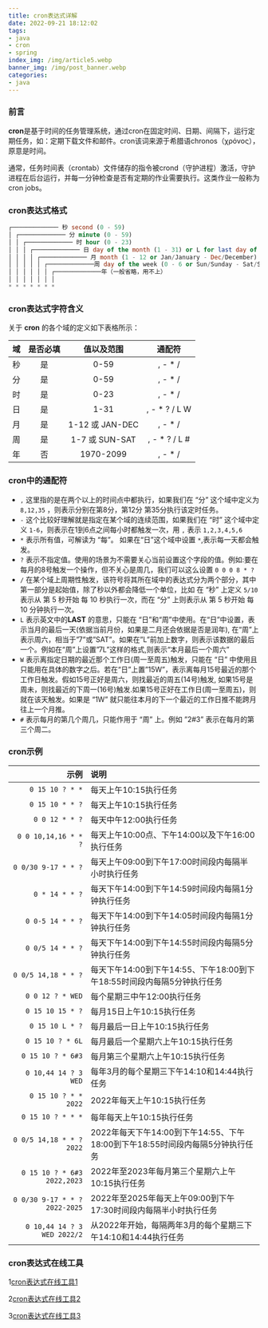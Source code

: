 ```yaml
---
title: cron表达式详解
date: 2022-09-21 18:12:02
tags: 
- java
- cron
- spring
index_img: /img/article5.webp
banner_img: /img/post_banner.webp
categories:
- java
---
```


### 前言

<p class="note note-success">
    <b>cron</b>是基于时间的任务管理系统，通过cron在固定时间、日期、间隔下，运行定期任务，如：定期下载文件和邮件。cron该词来源于希腊语chronos（χρόνος），原意是时间。
</p>
通常，任务时间表（crontab）文件储存的指令被crond（守护进程）激活，守护进程在后台运行，并每一分钟检查是否有定期的作业需要执行。这类作业一般称为cron jobs。

### cron表达式格式

```sql
┌───────────── 秒 second (0 - 59)
│ ┌───────────── 分 minute (0 - 59)
│ │ ┌───────────── 时 hour (0 - 23)
│ │ │ ┌───────────── 日 day of the month (1 - 31) or L for last day of the month
│ │ │ │ ┌───────────── 月 month (1 - 12 or Jan/January - Dec/December)
│ │ │ │ │ ┌─────────────周 day of the week (0 - 6 or Sun/Sunday - Sat/Saturday)
│ │ │ │ │ │ ┌─────────────年（一般省略，用不上）
│ │ │ │ │ │ │
* * * * * * * 
```

### cron表达式字符含义

关于 **cron** 的各个域的定义如下表格所示：

|  域  | 是否必填 |   值以及范围    |    通配符     |
| :--: | :------: | :-------------: | :-----------: |
|  秒  |    是    |      0-59       |    , - * /    |
|  分  |    是    |      0-59       |    , - * /    |
|  时  |    是    |      0-23       |    , - * /    |
|  日  |    是    |      1-31       | , - * ? / L W |
|  月  |    是    | 1-12 或 JAN-DEC |    , - * /    |
|  周  |    是    | 1-7 或 SUN-SAT  | , - * ? / L # |
|  年  |    否    |    1970-2099    |    , - * /    |

### cron中的通配符

- `,` 这里指的是在两个以上的时间点中都执行，如果我们在 “分” 这个域中定义为 `8,12,35` ，则表示分别在第8分，第12分 第35分执行该定时任务。
- `-` 这个比较好理解就是指定在某个域的连续范围，如果我们在 “时” 这个域中定义 `1-6`，则表示在1到6点之间每小时都触发一次，用 `,` 表示 `1,2,3,4,5,6`
- `*` 表示所有值，可解读为 “每”。 如果在“日”这个域中设置 `*`,表示每一天都会触发。
- `?` 表示不指定值。使用的场景为不需要关心当前设置这个字段的值。例如:要在每月的8号触发一个操作，但不关心是周几，我们可以这么设置 `0 0 0 8 * ?`
- `/` 在某个域上周期性触发，该符号将其所在域中的表达式分为两个部分，其中第一部分是起始值，除了秒以外都会降低一个单位，比如 在 “秒” 上定义 `5/10` 表示从 第 5 秒开始 每 10 秒执行一次，而在 “分” 上则表示从 第 5 秒开始 每 10 分钟执行一次。
- `L` 表示英文中的**LAST** 的意思，只能在 “日”和“周”中使用。在“日”中设置，表示当月的最后一天(依据当前月份，如果是二月还会依据是否是润年), 在“周”上表示周六，相当于”7”或”SAT”。如果在”L”前加上数字，则表示该数据的最后一个。例如在“周”上设置”7L”这样的格式,则表示“本月最后一个周六”
- `W` 表示离指定日期的最近那个工作日(周一至周五)触发，只能在 “日” 中使用且只能用在具体的数字之后。若在“日”上置”15W”，表示离每月15号最近的那个工作日触发。假如15号正好是周六，则找最近的周五(14号)触发, 如果15号是周未，则找最近的下周一(16号)触发.如果15号正好在工作日(周一至周五)，则就在该天触发。如果是 “1W” 就只能往本月的下一个最近的工作日推不能跨月往上一个月推。
- `#` 表示每月的第几个周几，只能作用于 “周” 上。例如 ”2#3” 表示在每月的第三个周二。

### cron示例

|                          示例 | 说明                                                         |
| ----------------------------: | :----------------------------------------------------------- |
|               `0 15 10 ? * *` | 每天上午10:15执行任务                                        |
|               `0 15 10 * * ?` | 每天上午10:15执行任务                                        |
|                `0 0 12 * * ?` | 每天中午12:00执行任务                                        |
|          `0 0 10,14,16 * * ?` | 每天上午10:00点、下午14:00以及下午16:00执行任务              |
|           `0 0/30 9-17 * * ?` | 每天上午09:00到下午17:00时间段内每隔半小时执行任务           |
|                `0 * 14 * * ?` | 每天下午14:00到下午14:59时间段内每隔1分钟执行任务            |
|              `0 0-5 14 * * ?` | 每天下午14:00到下午14:05时间段内每隔1分钟执行任务            |
|              `0 0/5 14 * * ?` | 每天下午14:00到下午14:55时间段内每隔5分钟执行任务            |
|           `0 0/5 14,18 * * ?` | 每天下午14:00到下午14:55、下午18:00到下午18:55时间段内每隔5分钟执行任务 |
|              `0 0 12 ? * WED` | 每个星期三中午12:00执行任务                                  |
|              `0 15 10 15 * ?` | 每月15日上午10:15执行任务                                    |
|               `0 15 10 L * ?` | 每月最后一日上午10:15执行任务                                |
|              `0 15 10 ? * 6L` | 每月最后一个星期六上午10:15执行任务                          |
|             `0 15 10 ? * 6#3` | 每月第三个星期六上午10:15执行任务                            |
|          `0 10,44 14 ? 3 WED` | 每年3月的每个星期三下午14:10和14:44执行任务                  |
|          `0 15 10 ? * * 2022` | 2022年每天上午10:15执行任务                                  |
|             `0 15 10 ? * * *` | 每年每天上午10:15执行任务                                    |
|      `0 0/5 14,18 * * ? 2022` | 2022年每天下午14:00到下午14:55、下午18:00到下午18:55时间段内每隔5分钟执行任务 |
|   `0 15 10 ? * 6#3 2022,2023` | 2022年至2023年每月第三个星期六上午10:15执行任务              |
| `0 0/30 9-17 * * ? 2022-2025` | 2022年至2025年每天上午09:00到下午17:30时间段内每隔半小时执行任务 |
|   `0 10,44 14 ? 3 WED 2022/2` | 从2022年开始，每隔两年3月的每个星期三下午14:10和14:44执行任务 |

### cron表达式在线工具

1[cron表达式在线工具1](https://www.pppet.net/) 

2[cron表达式在线工具2](https://www.bejson.com/othertools/cron/) 

3[cron表达式在线工具3](https://cron.qqe2.com/) 
